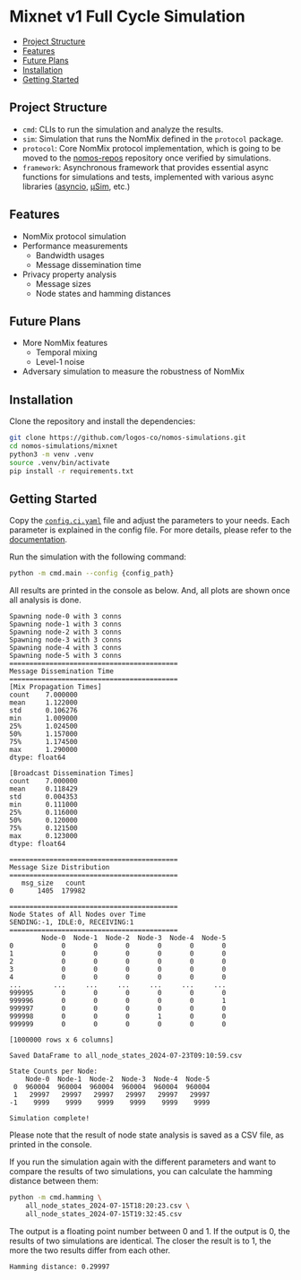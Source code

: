 # Mixnet v1 Full Cycle Simulation

* [Project Structure](#project-structure)
* [Features](#features)
* [Future Plans](#future-plans)
* [Installation](#installation)
* [Getting Started](#getting-started)

## Project Structure

- `cmd`: CLIs to run the simulation and analyze the results.
- `sim`: Simulation that runs the NomMix defined in the `protocol` package.
- `protocol`: Core NomMix protocol implementation, which is going to be moved to the [nomos-repos](https://github.com/logos-co/nomos-specs) repository once verified by simulations.
- `framework`: Asynchronous framework that provides essential async functions for simulations and tests, implemented with various async libraries ([asyncio](https://docs.python.org/3/library/asyncio.html), [μSim](https://usim.readthedocs.io/en/latest/), etc.)

## Features

- NomMix protocol simulation
- Performance measurements
  - Bandwidth usages
  - Message dissemination time
- Privacy property analysis
  - Message sizes
  - Node states and hamming distances

## Future Plans

- More NomMix features
  - Temporal mixing
  - Level-1 noise
- Adversary simulation to measure the robustness of NomMix

## Installation

Clone the repository and install the dependencies:
```bash
git clone https://github.com/logos-co/nomos-simulations.git
cd nomos-simulations/mixnet
python3 -m venv .venv
source .venv/bin/activate
pip install -r requirements.txt
```

## Getting Started

Copy the [`config.ci.yaml`](./config.ci.yaml) file and adjust the parameters to your needs.
Each parameter is explained in the config file.
For more details, please refer to the [documentation](https://www.notion.so/NomMix-Sim-Getting-Started-ee0e2191f4e7437e93976aff2627d7ce?pvs=4).

Run the simulation with the following command:
```bash
python -m cmd.main --config {config_path}
```

All results are printed in the console as below.
And, all plots are shown once all analysis is done.
```
Spawning node-0 with 3 conns
Spawning node-1 with 3 conns
Spawning node-2 with 3 conns
Spawning node-3 with 3 conns
Spawning node-4 with 3 conns
Spawning node-5 with 3 conns
==========================================
Message Dissemination Time
==========================================
[Mix Propagation Times]
count    7.000000
mean     1.122000
std      0.106276
min      1.009000
25%      1.024500
50%      1.157000
75%      1.174500
max      1.290000
dtype: float64

[Broadcast Dissemination Times]
count    7.000000
mean     0.118429
std      0.004353
min      0.111000
25%      0.116000
50%      0.120000
75%      0.121500
max      0.123000
dtype: float64

==========================================
Message Size Distribution
==========================================
   msg_size   count
0      1405  179982

==========================================
Node States of All Nodes over Time
SENDING:-1, IDLE:0, RECEIVING:1
==========================================
        Node-0  Node-1  Node-2  Node-3  Node-4  Node-5
0            0       0       0       0       0       0
1            0       0       0       0       0       0
2            0       0       0       0       0       0
3            0       0       0       0       0       0
4            0       0       0       0       0       0
...        ...     ...     ...     ...     ...     ...
999995       0       0       0       0       0       0
999996       0       0       0       0       0       1
999997       0       0       0       0       0       0
999998       0       0       0       1       0       0
999999       0       0       0       0       0       0

[1000000 rows x 6 columns]

Saved DataFrame to all_node_states_2024-07-23T09:10:59.csv

State Counts per Node:
    Node-0  Node-1  Node-2  Node-3  Node-4  Node-5
 0  960004  960004  960004  960004  960004  960004
 1   29997   29997   29997   29997   29997   29997
-1    9999    9999    9999    9999    9999    9999

Simulation complete!
```

Please note that the result of node state analysis is saved as a CSV file, as printed in the console.

If you run the simulation again with the different parameters and want to
compare the results of two simulations,
you can calculate the hamming distance between them:
```bash
python -m cmd.hamming \
    all_node_states_2024-07-15T18:20:23.csv \
    all_node_states_2024-07-15T19:32:45.csv
```
The output is a floating point number between 0 and 1.
If the output is 0, the results of two simulations are identical.
The closer the result is to 1, the more the two results differ from each other.
```
Hamming distance: 0.29997
```
